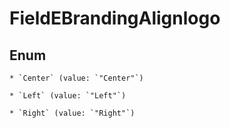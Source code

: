 
# FieldEBrandingAlignlogo

## Enum


    * `Center` (value: `"Center"`)

    * `Left` (value: `"Left"`)

    * `Right` (value: `"Right"`)



